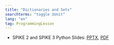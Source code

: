 ```yaml
---
title: "Dictionaries and Sets"
searchterms: "toggle 3Unit"
lang: "en"
tag: ProgrammingLesson
---
```

 <ul>
 <li class="ng-binding">SPIKE 2 and SPIKE 3 Python Slides:
 <a href="PyProgrammingLessons/DictsSets.pptx">PPTX</a>,
 <a href="PyProgrammingLessons/DictsSets.pdf">PDF</a>
 </li>
 </ul>
